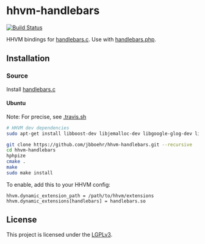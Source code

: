 
# hhvm-handlebars

[![Build Status](https://travis-ci.org/jbboehr/hhvm-handlebars.svg?branch=master)](https://travis-ci.org/jbboehr/hhvm-handlebars)

HHVM bindings for [handlebars.c](https://github.com/jbboehr/handlebars.c). Use with [handlebars.php](https://github.com/jbboehr/handlebars.php).


## Installation

### Source

Install [handlebars.c](https://github.com/jbboehr/handlebars.c)

#### Ubuntu

Note: For precise, see [.travis.sh](https://github.com/jbboehr/hhvm-handlebars/blob/master/.travis.sh)

```bash
# HHVM dev dependencies
sudo apt-get install libboost-dev libjemalloc-dev libgoogle-glog-dev libtbb-dev

git clone https://github.com/jbboehr/hhvm-handlebars.git --recursive
cd hhvm-handlebars
hphpize
cmake .
make
sudo make install
```

To enable, add this to your HHVM config:
```
hhvm.dynamic_extension_path = /path/to/hhvm/extensions
hhvm.dynamic_extensions[handlebars] = handlebars.so
```

## License

This project is licensed under the [LGPLv3](http://www.gnu.org/licenses/lgpl-3.0.txt).

